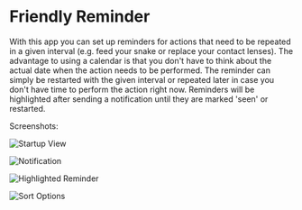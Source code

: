 # Friendly Reminder

With this app you can set up reminders for actions that need to be repeated in a given interval 
(e.g. feed your snake or replace your contact lenses). The advantage to using a calendar is 
that you don't have to think about the actual date when the action needs to be performed. The reminder can simply be restarted 
with the given interval or repeated later in case you don't have time to perform the action right now. 
Reminders will be highlighted after sending a notification until they are marked 'seen' or restarted.


Screenshots:

![Startup View](screenshots/screenshot1.png)

![Notification](screenshots/screenshot2.png)

![Highlighted Reminder](screenshots/screenshot3.png)

![Sort Options](screenshots/screenshot4.png)




